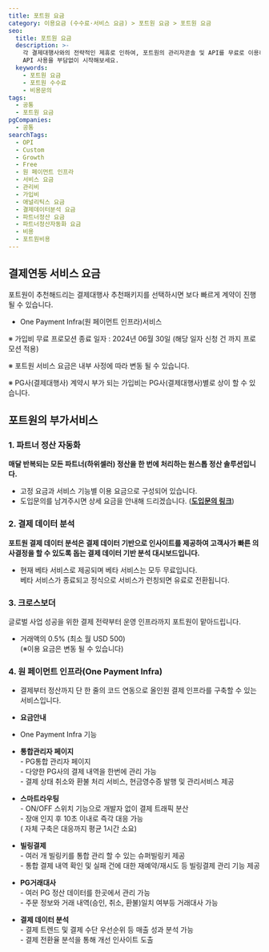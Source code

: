 ```yaml
---
title: 포트원 요금
category: 이용요금 (수수료·서비스 요금) > 포트원 요금 > 포트원 요금
seo:
  title: 포트원 요금
  description: >-
    각 결제대행사와의 전략적인 제휴로 인하여, 포트원의 관리자콘솔 및 API를 무료로 이용하실 수 있습니다. 포트원을 통해 결제연동 및
    API 사용을 부담없이 시작해보세요.
  keywords:
    - 포트원 요금
    - 포트원 수수료
    - 비용문의
tags:
  - 공통
  - 포트원 요금
pgCompanies:
  - 공통
searchTags:
  - OPI
  - Custom
  - Growth
  - Free
  - 원 페이먼트 인프라
  - 서비스 요금
  - 관리비
  - 가입비
  - 애널리틱스 요금
  - 결제데이터분석 요금
  - 파트너정산 요금
  - 파트너정산자동화 요금
  - 비용
  - 포트원비용
---
```


## **결제연동 서비스 요금**

포트원이 추천해드리는 결제대행사 추천패키지를 선택하시면 보다 빠르게 계약이 진행 될 수 있습니다.

<Callout title="포트원 추천패키지 보러가기 ↗" />

- One Payment Infra(원 페이먼트 인프라)서비스



※ 가입비 무료 프로모션 종료 일자 : 2024년 06월 30일 (해당 일자 신청 건 까지 프로모션 적용)

※ 포트원 서비스 요금은 내부 사정에 따라 변동 될 수 있습니다.

※ PG사(결제대행사) 계약시 부가 되는 가입비는 PG사(결제대행사)별로 상이 할 수 있습니다.

<Callout title="결제대행사별 가입비 및 수수료 보러가기 ↗" />

## **포트원의 부가서비스**

### 1. **파트너 정산 자동화**

**매달 반복되는 모든 파트너(하위셀러) 정산을 한 번에 처리하는 원스톱 정산 솔루션입니다.**

- 고정 요금과 서비스 기능별 이용 요금으로 구성되어 있습니다.
- 도입문의를 남겨주시면 상세 요금을 안내해 드리겠습니다.  (**[도입문의 링크](https://go.portone.io/platform-inquiry2)**)

<Callout title="파트너 정산 자동화 연동가이드 보러가기 ↗" />

### **2. 결제 데이터 분석**

**포트원 결제 데이터 분석은 결제 데이터 기반으로 인사이트를 제공하여 고객사가 빠른 의사결정을 할 수 있도록 돕는 결제 데이터 기반 분석 대시보드입니다.**

- 현재 베타 서비스로 제공되며 베타 서비스는 모두 무료입니다.\
  베타 서비스가 종료되고 정식으로 서비스가 런칭되면 유료로 전환됩니다.

<Callout title="결제 데이터 분석 서비스 가이드 보러가기 ↗" />

### **3. 크로스보더**

글로벌 사업 성공을 위한 결제 전략부터 운영 인프라까지 포트원이 맡아드립니다.

- 거래액의 0.5% (최소 월 USD 500) \
  (※이용 요금은 변동 될 수 있습니다)

<Callout title="크로스보더 서비스 가이드 보러가기 ↗" />

### 4. **원 페이먼트 인프라(One Payment Infra)**

- 결제부터 정산까지 단 한 줄의 코드 연동으로 올인원 결제 인프라를 구축할 수 있는 서비스입니다.

* **요금안내**



- One Payment Infra 기능



- **통합관리자 페이지**\
  \- PG통합 관리자 페이지 \
  \- 다양한 PG사의 결제 내역을 한번에 관리 가능 \
  \- 결제 상태 취소와 환불 처리 서비스, 현금영수증 발행 및 관리서비스 제공

* **스마트라우팅**\
  \- ON/OFF  스위치 기능으로 개발자 없이 결제 트래픽 분산 \
  \- 장애 인지 후 10초 이내로 즉각 대응 가능\
  ( 자체 구축은 대응까지 평균 1시간 소요)

- **빌링결제**\
  \- 여러 개 빌링키를 통합 관리 할 수 있는 슈퍼빌링키 제공\
  \- 통합 결제 내역 확인 및 실패 건에 대한 재예약/재시도 등 빌링결제 관리 기능 제공

* **PG거래대사**\
  \- 여러 PG 정산 데이터를 한곳에서 관리 가능\
  \- 주문 정보와 거래 내역(승인, 취소, 환불)일치 여부등 거래대사 가능

- **결제 데이터 분석**\
  \- 결제 트렌드 및 결제 수단 우선순위 등 매출 성과 분석 가능\
  \- 결제 전환율 분석을 통해 개선 인사이트 도출

<Callout title="One Payment Infra 상세내용 보러가기 ↗" />
